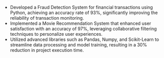 - Developed a Fraud Detection System for financial transactions using Python, achieving an accuracy rate of 93%, significantly improving the reliability of transaction monitoring.
- Implemented a Movie Recommendation System that enhanced user satisfaction with an accuracy of 97%, leveraging collaborative filtering techniques to personalize user experiences.
- Utilized advanced libraries such as Pandas, Numpy, and Scikit-Learn to streamline data processing and model training, resulting in a 30% reduction in project execution time.
